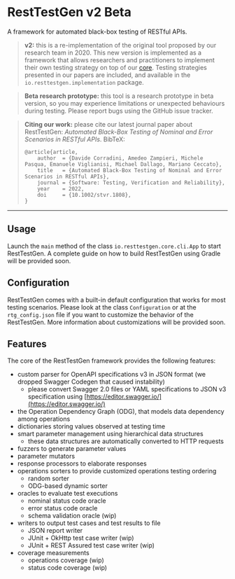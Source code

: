 # RestTestGen v2 Beta

A framework for automated black-box testing of RESTful APIs.

> **v2:** this is a re-implementation of the original tool proposed by our research team in 2020. This new version is implemented as a framework that allows researchers and practitioners to implement their own testing strategy on top of our [core](#core-features). Testing strategies presented in our papers are included, and available in the `io.resttestgen.implementation` package.

> **Beta research prototype:** this tool is a research prototype in beta version, so you may experience limitations or unexpected behaviours during testing. Please report bugs using the GitHub issue tracker.

> **Citing our work:** please cite our latest journal paper about RestTestGen: *Automated Black-Box Testing of Nominal and Error Scenarios in RESTful APIs*. BibTeX:
> ```
> @article{article,
>     author  = {Davide Corradini, Amedeo Zampieri, Michele Pasqua, Emanuele Viglianisi, Michael Dallago, Mariano Ceccato},
>     title   = {Automated Black-Box Testing of Nominal and Error Scenarios in RESTful APIs},
>     journal = {Software: Testing, Verification and Reliability},
>     year    = 2022,
>     doi     = {10.1002/stvr.1808},
> }
> ```

---

## Usage
Launch the `main` method of the class `io.resttestgen.core.cli.App` to start RestTestGen. A complete guide on how to build RestTestGen using Gradle will be provided soon.

## Configuration
RestTestGen comes with a built-in default configuration that works for most testing scenarios. Please look at the class `Configuration` or at the `rtg_config.json` file if you want to customize the behavior of the RestTestGen. More information about customizations will be provided soon.

## <a id="core-features"></a> Features
The core of the RestTestGen framework provides the following features:
- custom parser for OpenAPI specifications v3 in JSON format (we dropped Swagger Codegen that caused instability)
  - please convert Swagger 2.0 files or YAML specifications to JSON v3 specification using [https://editor.swagger.io/](https://editor.swagger.io/) 
- the Operation Dependency Graph (ODG), that models data dependency among operations
- dictionaries storing values observed at testing time
- smart parameter management using hierarchical data structures
  - these data structures are automatically converted to HTTP requests
- fuzzers to generate parameter values
- parameter mutators
- response processors to elaborate responses
- operations sorters to provide customized operations testing ordering
  - random sorter
  - ODG-based dynamic sorter
- oracles to evaluate test executions
  - nominal status code oracle
  - error status code oracle
  - schema validation oracle (wip)
- writers to output test cases and test results to file
  - JSON report writer
  - JUnit + OkHttp test case writer (wip)
  - JUnit + REST Assured test case writer (wip)
- coverage measurements
  - operations coverage (wip)
  - status code coverage (wip)